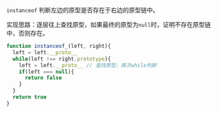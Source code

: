 `instanceof` 判断左边的原型是否存在于右边的原型链中。

实现思路：逐层往上查找原型，如果最终的原型为`null`时，证明不存在原型链中，否则存在。

```js
function instanceof_(left, right){
  left = left.__proto__
  while(left !== right.prototype){
    left = left.__proto__ // 查找原型，再次while判断
    if(left === null){
      return false
    }
  }
  return true
}
```


